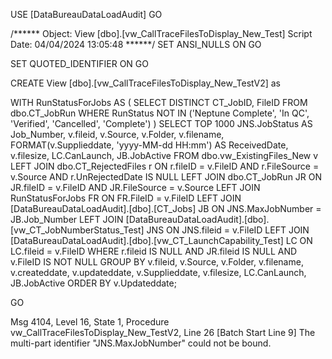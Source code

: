 USE [DataBureauDataLoadAudit]
GO

/****** Object:  View [dbo].[vw_CallTraceFilesToDisplay_New_Test]    Script Date: 04/04/2024 13:05:48 ******/
SET ANSI_NULLS ON
GO

SET QUOTED_IDENTIFIER ON
GO



CREATE View [dbo].[vw_CallTraceFilesToDisplay_New_TestV2] as


WITH RunStatusForJobs AS (
   SELECT DISTINCT CT_JobID, FileID 
   FROM dbo.CT_JobRun 
   WHERE RunStatus NOT IN ('Neptune Complete', 'In QC', 'Verified', 'Cancelled', 'Complete')
)
SELECT TOP 1000 
    JNS.JobStatus AS Job_Number,
    v.fileid, 
    v.Source, 
    v.Folder,
    v.filename,
    FORMAT(v.Supplieddate, 'yyyy-MM-dd HH:mm') AS ReceivedDate,
    v.filesize,
    LC.CanLaunch,
    JB.JobActive
FROM dbo.vw_ExistingFiles_New v
LEFT JOIN dbo.CT_RejectedFiles r ON r.fileID = v.FileID AND r.FileSource = v.Source AND r.UnRejectedDate IS NULL
LEFT JOIN dbo.CT_JobRun JR ON JR.fileID = v.FileID AND JR.FileSource = v.Source 
LEFT JOIN RunStatusForJobs FR ON FR.FileID = v.FileID
LEFT JOIN [DataBureauDataLoadAudit].[dbo].[CT_Jobs] JB ON JNS.MaxJobNumber = JB.Job_Number
LEFT JOIN [DataBureauDataLoadAudit].[dbo].[vw_CT_JobNumberStatus_Test] JNS ON JNS.fileid = v.FileID
LEFT JOIN [DataBureauDataLoadAudit].[dbo].[vw_CT_LaunchCapability_Test] LC ON LC.fileid = v.FileID
WHERE r.fileid IS NULL 
      AND JR.fileid IS NULL 
      AND v.FileID IS NOT NULL 
GROUP BY 
    v.fileid, 
    v.Source, 
    v.Folder, 
    v.filename, 
    v.createddate, 
    v.updateddate, 
    v.Supplieddate, 
    v.filesize,
    LC.CanLaunch,
    JB.JobActive
ORDER BY v.Updateddate;

GO



Msg 4104, Level 16, State 1, Procedure vw_CallTraceFilesToDisplay_New_TestV2, Line 26 [Batch Start Line 9]
The multi-part identifier "JNS.MaxJobNumber" could not be bound.


